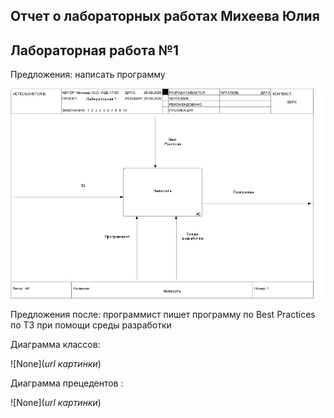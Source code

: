 
## Отчет о лабораторных работах Михеева Юлия

## Лабораторная работа №1

Предложения: написать программу

![None](https://github.com/juliamikheeva/Mikheeva.github.io/blob/master/laba1/01_A0.png)

Предложения после: программист пишет программу по Best Practices по ТЗ при помощи среды разработки

Диаграмма классов: 

![None](*url картинки*)

Диаграмма прецедентов : 

![None](*url картинки*)
